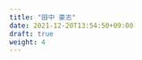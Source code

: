 ```yaml
---
title: "田中 豪志"
date: 2021-12-20T13:54:50+09:00
draft: true
weight: 4
---
```

<!-- 連絡方法やどんな知識・技術を持っているか書くページです -->